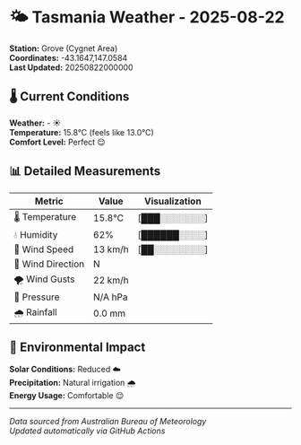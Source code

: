 # 🌤️ Tasmania Weather - 2025-08-22

**Station:** Grove (Cygnet Area)  
**Coordinates:** -43.1647,147.0584  
**Last Updated:** 20250822000000

## 🌡️ Current Conditions

**Weather:** - ☀️  
**Temperature:** 15.8°C (feels like 13.0°C)  
**Comfort Level:** Perfect 😌

## 📊 Detailed Measurements

| Metric | Value | Visualization |
|--------|-------|---------------|
| 🌡️ Temperature | 15.8°C | [███░░░░░░░] |
| 💧 Humidity | 62% | [██████░░░░] |
| 💨 Wind Speed | 13 km/h | [██░░░░░░░░] |
| 🧭 Wind Direction | N | |
| 🌪️ Wind Gusts | 22 km/h | |
| 🔽 Pressure | N/A hPa | |
| 🌧️ Rainfall | 0.0 mm | |

## 🌱 Environmental Impact

**Solar Conditions:** Reduced ☁️  
**Precipitation:** Natural irrigation 🌧️  
**Energy Usage:** Comfortable 😌

---
*Data sourced from Australian Bureau of Meteorology*  
*Updated automatically via GitHub Actions*
